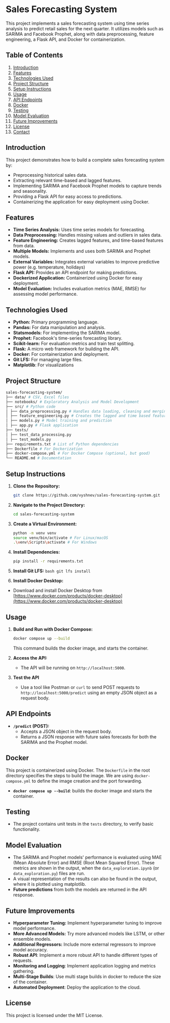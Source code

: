 # Sales Forecasting System

This project implements a sales forecasting system using time series analysis to predict retail sales for the next quarter. It utilizes models such as SARIMA and Facebook Prophet, along with data preprocessing, feature engineering, a Flask API, and Docker for containerization.

## Table of Contents

1.  [Introduction](#introduction)
2.  [Features](#features)
3.  [Technologies Used](#technologies-used)
4.  [Project Structure](#project-structure)
5.  [Setup Instructions](#setup-instructions)
6.  [Usage](#usage)
7.  [API Endpoints](#api-endpoints)
8.  [Docker](#docker)
9.  [Testing](#testing)
10. [Model Evaluation](#model-evaluation)
11. [Future Improvements](#future-improvements)
12. [License](#license)
13. [Contact](#contact)

## Introduction

This project demonstrates how to build a complete sales forecasting system by:

*   Preprocessing historical sales data.
*   Extracting relevant time-based and lagged features.
*   Implementing SARIMA and Facebook Prophet models to capture trends and seasonality.
*   Providing a Flask API for easy access to predictions.
*   Containerizing the application for easy deployment using Docker.

## Features

*   **Time Series Analysis:** Uses time series models for forecasting.
*   **Data Preprocessing:** Handles missing values and outliers in sales data.
*   **Feature Engineering:** Creates lagged features, and time-based features from data.
*   **Multiple Models:** Implements and uses both SARIMA and Prophet models.
*   **External Variables:** Integrates external variables to improve predictive power (e.g. temperature, holidays)
*   **Flask API:** Provides an API endpoint for making predictions.
*   **Dockerized Application:** Containerized using Docker for easy deployment.
*   **Model Evaluation:** Includes evaluation metrics (MAE, RMSE) for assessing model performance.

## Technologies Used

*   **Python:** Primary programming language.
*   **Pandas:** For data manipulation and analysis.
*   **Statsmodels:** For implementing the SARIMA model.
*   **Prophet:** Facebook's time-series forecasting library.
*   **Scikit-learn:** For evaluation metrics and train test splitting.
*   **Flask:** A micro web framework for building the API.
*   **Docker:** For containerization and deployment.
*   **Git LFS:** For managing large files.
* **Matplotlib**: For visualizations

## Project Structure
```bash
sales-forecasting-system/
├── data/ # CSV, Excel files
├── notebooks/ # Exploratory Analysis and Model Development
├── src/ # Python code
│ ├── data_preprocessing.py # Handles data loading, cleaning and merging
│ ├── feature_engineering.py # Creates the lagged and time based features
│ ├── models.py # Model training and prediction
│ ├── app.py # Flask application
├── tests/
│ ├── test_data_processing.py
│ ├── test_models.py
├── requirements.txt # List of Python dependencies
├── Dockerfile # For Dockerization
├── docker-compose.yml # For Docker Compose (optional, but good)
└── README.md # Documentation
```
## Setup Instructions

1.  **Clone the Repository:**

    ```bash
    git clone https://github.com/vyshnev/sales-forecasting-system.git
    ```

2.  **Navigate to the Project Directory:**

    ```bash
    cd sales-forecasting-system
    ```

3.  **Create a Virtual Environment:**

    ```bash
    python -m venv venv
    source venv/bin/activate # For Linux/macOS
    .\venv\Scripts\activate # For Windows
    ```

4.  **Install Dependencies:**

    ```bash
    pip install -r requirements.txt
    ```

5. **Install Git LFS:**
        ```bash
        git lfs install
        ```

6.  **Install Docker Desktop:**
   * Download and install Docker Desktop from [https://www.docker.com/products/docker-desktop](https://www.docker.com/products/docker-desktop)

## Usage

1.  **Build and Run with Docker Compose:**

    ```bash
    docker compose up --build
    ```
    This command builds the docker image, and starts the container.

2.  **Access the API:**

    *   The API will be running on `http://localhost:5000`.
3.  **Test the API**
    *   Use a tool like Postman or `curl` to send POST requests to `http://localhost:5000/predict` using an empty JSON object as a request body.

## API Endpoints

*   **`/predict` (POST):**
    *   Accepts a JSON object in the request body.
    *   Returns a JSON response with future sales forecasts for both the SARIMA and the Prophet model.

## Docker

This project is containerized using Docker. The `Dockerfile` in the root directory specifies the steps to build the image. We are using `docker-compose.yml` to define the image creation and the port forwarding.
*   **`docker compose up --build`**: builds the docker image and starts the container.

## Testing

* The project contains unit tests in the `tests` directory, to verify basic functionality.

## Model Evaluation

*   The SARIMA and Prophet models' performance is evaluated using MAE (Mean Absolute Error) and RMSE (Root Mean Squared Error). These metrics are shown in the output, when the `data_exploration.ipynb` (or `data_exploration.py`) files are run.
*   A visual representation of the results can also be found in the output, where it is plotted using matplotlib.
*   **Future predictions** from both the models are returned in the API response.

## Future Improvements

*   **Hyperparameter Tuning:** Implement hyperparameter tuning to improve model performance.
*   **More Advanced Models:** Try more advanced models like LSTM, or other ensemble models.
*   **Additional Regressors:** Include more external regressors to improve model accuracy.
*  **Robust API**: Implement a more robust API to handle different types of requests.
*   **Monitoring and Logging**: Implement application logging and metrics gathering.
*   **Multi-Stage Builds**: Use multi stage builds in docker to reduce the size of the container.
*   **Automated Deployment**: Deploy the application to the cloud.

## License

This project is licensed under the MIT License.